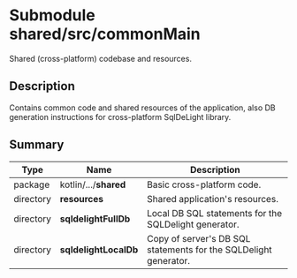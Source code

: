 # Submodule **shared/src/commonMain**

Shared (cross-platform) codebase and resources.

## Description

Contains common code and shared resources of the application, also DB generation instructions for cross-platform SqlDeLight library.

## Summary

Type                  | Name                            | Description
----------------------|---------------------------------|-----------------------------------------------
package               | kotlin/.../**shared**           | Basic cross-platform code.
directory             | **resources**                   | Shared application's resources.
directory             | **sqldelightFullDb**            | Local DB SQL statements for the SQLDelight generator.
directory             | **sqldelightLocalDb**           | Copy of server's DB SQL statements for the SQLDelight generator.